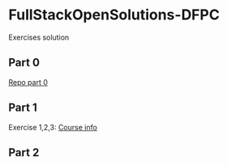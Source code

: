 # FullStackOpenSolutions-DFPC

Exercises solution

## Part 0

[Repo part 0](https://github.com/danielpuliche/FullStackOpen-Part0)

## Part 1

Exercise 1,2,3: [Course info](./Part1/courseinfo)

## Part 2
